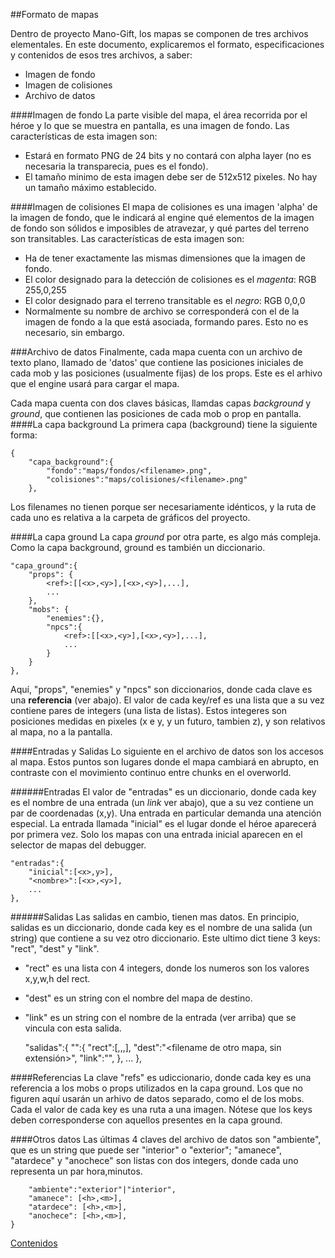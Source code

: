 ##Formato de mapas

Dentro de proyecto Mano-Gift, los mapas se componen de tres archivos elementales. En este documento, explicaremos el formato, especificaciones y contenidos de esos tres archivos, a saber:
- Imagen de fondo
- Imagen de colisiones
- Archivo de datos

####Imagen de fondo
La parte visible del mapa, el área recorrida por el héroe y lo que se muestra en pantalla, es una imagen de fondo. Las características de esta imagen son:

- Estará en formato PNG de 24 bits y no contará con alpha layer (no es necesaria la transparecia, pues es el fondo).
- El tamaño minimo de esta imagen debe ser de 512x512 pixeles. No hay un tamaño máximo establecido.

####Imagen de colisiones
El mapa de colisiones es una imagen 'alpha' de la imagen de fondo, que le indicará al engine qué elementos de la imagen de fondo son sólidos e imposibles de atravezar, y qué partes del terreno son transitables. Las características de esta imagen son:

- Ha de tener exactamente las mismas dimensiones que la imagen de fondo.
- El color designado para la detección de colisiones es el _magenta_: RGB 255,0,255
- El color designado para el terreno transitable es el _negro_: RGB 0,0,0
- Normalmente su nombre de archivo se corresponderá con el de la imagen de fondo a la que está asociada, formando pares. Esto no es necesario, sin embargo.

###Archivo de datos
Finalmente, cada mapa cuenta con un archivo de texto plano, llamado de 'datos' que contiene las posiciones iniciales de cada mob y las posiciones (usualmente fijas) de los props. Este es el arhivo que el engine usará para cargar el mapa.

Cada mapa cuenta con dos claves básicas, llamdas capas _background_ y _ground_, que contienen las posiciones de cada mob o prop en pantalla. 
####La capa background
La primera capa (background) tiene la siguiente forma:

    {
        "capa_background":{
            "fondo":"maps/fondos/<filename>.png",
            "colisiones":"maps/colisiones/<filename>.png"
        },

Los filenames no tienen porque ser necesariamente idénticos, y la ruta de cada uno es relativa a la carpeta de gráficos del proyecto.

####La capa ground
La capa _ground_ por otra parte, es algo más compleja. Como la capa background, ground es también un diccionario.

    "capa_ground":{
        "props": {
            <ref>:[[<x>,<y>],[<x>,<y>],...],
            ...
        },
        "mobs": {
            "enemies":{},
            "npcs":{
                <ref>:[[<x>,<y>],[<x>,<y>],...],
                ...
            }
        }
    },

Aquí, "props", "enemies" y "npcs" son diccionarios, donde cada clave es una **referencia** (ver abajo). El valor de cada key/ref es una lista que a su vez contiene pares de integers (una lista de listas). Estos integeres son posiciones medidas en pixeles (x e y, y un futuro, tambien z), y son relativos al mapa, no a la pantalla.

####Entradas y Salidas
Lo siguiente en el archivo de datos son los accesos al mapa. Estos puntos son lugares donde el mapa cambiará en abrupto, en contraste con el movimiento continuo entre chunks en el overworld.

######Entradas
El valor de "entradas" es un diccionario, donde cada key es el nombre de una entrada (un _link_ ver abajo), que a su vez contiene un par de coordenadas (x,y). 
Una entrada en particular demanda una atención especial. La entrada llamada "inicial" es el lugar donde el héroe aparecerá por primera vez. Solo los mapas con una entrada inicial aparecen en el selector de mapas del debugger.

    "entradas":{
        "inicial":[<x>,y>],
        "<nombre>":[<x>,<y>],
        ...
    },


######Salidas
Las salidas en cambio, tienen mas datos. En principio, salidas es un diccionario, donde cada key es el nombre de una salida (un string) que contiene a su vez otro diccionario. Este ultimo dict tiene 3 keys: "rect", "dest" y "link".
- "rect" es una lista con 4 integers, donde los numeros son los valores x,y,w,h del rect.
- "dest" es un string con el nombre del mapa de destino. 
- "link" es un string con el nombre de la entrada (ver arriba) que se vincula con esta salida. 

    "salidas":{
        "<nombre de la salida>":{
            "rect":[<x>,<y>,<w>,<h>],
            "dest":"<filename de otro mapa, sin extensión>",
            "link":"<entrada en el otro mapa>",
        },
        ...
    },


####Referencias
La clave "refs" es udiccionario, donde cada key es una referencia a los mobs o props utilizados en la capa ground. Los que no figuren aquí usarán un arhivo de datos separado, como el de los mobs. Cada el valor de cada key es una ruta a una imagen. Nótese que los keys deben corresponderse con aquellos presentes en la capa ground.

####Otros datos
Las últimas 4 claves del archivo de datos son "ambiente", que es un string que puede ser "interior" o "exterior"; "amanece", "atardece" y "anochece" son listas con dos integers, donde cada uno representa un par hora,minutos.

        "ambiente":"exterior"|"interior",
        "amanece": [<h>,<m>],
        "atardece": [<h>,<m>],
        "anochece": [<h>,<m>],
    }

[Contenidos](main.md)